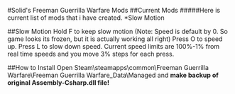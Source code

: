 #Solid's Freeman Guerrilla Warfare Mods
##Current Mods
#####Here is current list of mods that i have created.
*Slow Motion

##Slow Motion
Hold F to keep slow motion (Note: Speed is default by 0. So game looks its frozen, but it is actually working all right)
Press O to speed up.
Press L to slow down speed.
Current speed limits are 100%-1% from real time speeds and you move 3% steps for each press.

##How to Install
Open Steam\steamapps\common\Freeman Guerrilla Warfare\Freeman Guerrilla Warfare_Data\Managed and **make backup of original Assembly-Csharp.dll file!**
